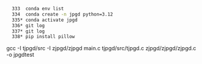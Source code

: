 
```bash
  333  conda env list
  334  conda create -n jpgd python=3.12
  335* conda activate jpgd
  336* git log
  337* git log
  338* pip install pillow
```




gcc -I tjpgd/src -I zjpgd/zjpgd main.c tjpgd/src/tjpgd.c zjpgd/zjpgd/zjpgd.c -o jpgdtest


